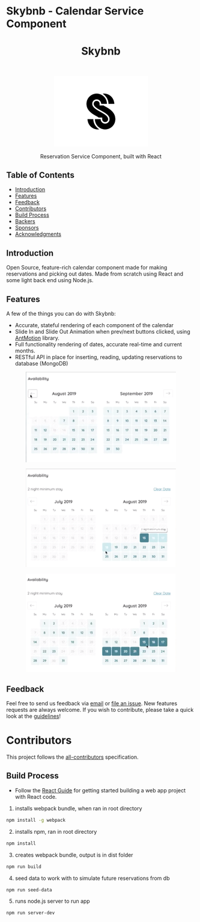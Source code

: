 # Skybnb - Calendar Service Component

<h1 align="center"> Skybnb </h1> <br>
<p align="center">
  <a href="https://gitpoint.co/">
    <img alt="GitPoint" title="SkyBnb" src="public/dist/logo.png" width="250">
  </a>
</p>

<p align="center">
  Reservation Service Component, built with React
</p>


<!-- START doctoc generated TOC please keep comment here to allow auto update -->
<!-- DON'T EDIT THIS SECTION, INSTEAD RE-RUN doctoc TO UPDATE -->
## Table of Contents

- [Introduction](#introduction)
- [Features](#features)
- [Feedback](#feedback)
- [Contributors](#contributors)
- [Build Process](#build-process)
- [Backers](#backers-)
- [Sponsors](#sponsors-)
- [Acknowledgments](#acknowledgments)

<!-- END doctoc generated TOC please keep comment here to allow auto update -->

## Introduction

Open Source, feature-rich calendar component made for making reservations and picking out dates. Made from scratch using React and some light back end using Node.js. 

## Features

A few of the things you can do with Skybnb:

* Accurate, stateful rendering of each component of the calendar
* Slide In and Slide Out Animation when prev/next buttons clicked, using [AntMotion](https://motion.ant.design/) library.
* Full functionality rendering of dates, accurate real-time and current months.
* RESTful API in place for inserting, reading, updating reservations to database (MongoDB)

<p align="center">
  <img src = "public/dist/skybnb1.png" width=400>
</p>
<p align="center">
  <img src = "public/dist/skybnb2.png" width=400>
</p>

<p align="center">
  <img src = "public/dist/skybnb3.png" width=400>
</p>

## Feedback

Feel free to send us feedback via [email](alerterb@gmail.com) or [file an issue](https://github.com/albthere/issues/new). New features requests are always welcome. If you wish to contribute, please take a quick look at the [guidelines](./CONTRIBUTING.md)!

# Contributors

This project follows the [all-contributors](https://github.com/albthere) specification.

## Build Process

- Follow the [React Guide](https://reactjs.org/docs/getting-started.html) for getting started building a web app project with React code. 

1. installs webpack bundle, when ran in root directory

```sh
npm install -g webpack
```

2. installs npm, ran in root directory
```sh
npm install
```

3. creates webpack bundle, output is in dist folder
```sh
npm run build
```

4. seed data to work with to simulate future reservations from db
```sh
npm run seed-data
```


5. runs node.js server to run app
```sh
npm run server-dev
```
